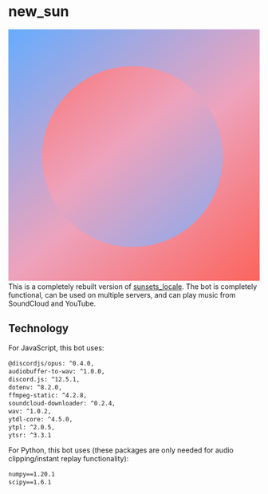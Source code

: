 # new_sun
![new_sun_logo](sunsets.png?raw=true)
This is a completely rebuilt version of [sunsets_locale](https://github.com/knightsean00/sunsets_locale). The bot is completely functional, can be used on multiple servers, and can play music from SoundCloud and YouTube.

## Technology
For JavaScript, this bot uses:
```
@discordjs/opus: ^0.4.0,
audiobuffer-to-wav: ^1.0.0,
discord.js: ^12.5.1,
dotenv: ^8.2.0,
ffmpeg-static: ^4.2.8,
soundcloud-downloader: ^0.2.4,
wav: ^1.0.2,
ytdl-core: ^4.5.0,
ytpl: ^2.0.5,
ytsr: ^3.3.1
```


For Python, this bot uses (these packages are only needed for audio clipping/instant replay functionality):
```
numpy==1.20.1
scipy==1.6.1
```


